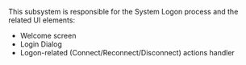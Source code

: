 This subsystem is responsible for the System Logon process and the related UI elements:
 * Welcome screen
 * Login Dialog
 * Logon-related (Connect/Reconnect/Disconnect) actions handler
